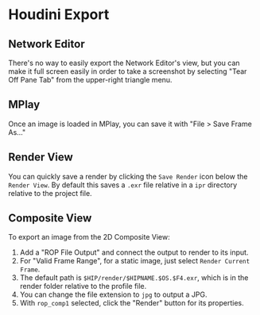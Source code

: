 # Houdini Export

## Network Editor

There's no way to easily export the Network Editor's view, but you can make it full screen easily in order to take a screenshot by selecting "Tear Off Pane Tab" from the upper-right triangle menu.

## MPlay

Once an image is loaded in MPlay, you can save it with "File > Save Frame As..."

## Render View

You can quickly save a render by clicking the `Save Render` icon below the `Render View`. By default this saves a `.exr` file relative in a `ipr` directory relative to the project file.

## Composite View

To export an image from the 2D Composite View:

1. Add a "ROP File Output" and connect the output to render to its input.
2. For "Valid Frame Range", for a static image, just select `Render Current Frame`.
3. The default path is `$HIP/render/$HIPNAME.$OS.$F4.exr`, which is in the render folder relative to the profile file.
4. You can change the file extension to `jpg` to output a JPG.
5. With `rop_comp1` selected, click the "Render" button for its properties.